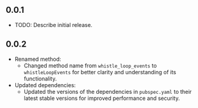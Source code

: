 ## 0.0.1

* TODO: Describe initial release.

## 0.0.2

* Renamed method:
    - Changed method name from `whistle_loop_events` to `whistleLoopEvents` for better clarity and understanding of its functionality.
* Updated dependencies:
    - Updated the versions of the dependencies in `pubspec.yaml` to their latest stable versions for improved performance and security.


